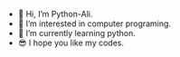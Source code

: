 - 👋 Hi, I’m Python-Ali.
- 👀 I’m interested in computer programing.
- 🌱 I’m currently learning python.
- 😎 I hope you like my codes.
<!---
Python-Ali/Python-Ali is a ✨ special ✨ repository because its `README.md` (this file) appears on your GitHub profile.
You can click the Preview link to take a look at your changes.
--->
